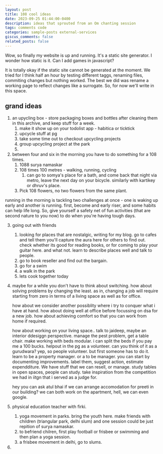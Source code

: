 ```yaml
---
layout: post
title: 108 cool ideas
date: 2023-09-25 01:44:00-0400
description: ideas that sprouted from an Om chanting session
tags: comments code
categories: sample-posts external-services
giscus_comments: false
related_posts: false
---
```

Wow, so finally my website is up and running. It's a static site generator. I wonder how static is it. Can I add games in javascript?  

It is totally okay if the static site cannot be generated at the moment. We tried for I think half an hour by testing different taggs, renaming files, commiting changes but nothing worked. The best we did was rename a working page to reflect changes like a surrogate. So, for now we'll write in this space. 


## grand ideas 

1. an upycling box - store packaging boxes and bottles after cleaning them in this archive, and keep stuff for a week.
    1. make it show up on your todolist app - habitica or ticktick
    2. upcycle stuff at pg
    3. take some time out to checkout upcycling projects
    4. group upcycling project at the park
    5. 
2. between four and six in the morning you have to do something for a 108 times. 
    1. 1088 surya namaskar
    2. 108 times 100 metres - walking, running, cycling 
        1. can go to somya's place for a bath, and come back that night via metro, leave the next day on your bicycle. similarly with kartikey or dhruv's place. 
    3. Pick 108 flowers, no two flowers from the same plant. 
    

running in the morning is tackling two challenges at once - one is waking up early and another is running. 
first, become and early riser, and some habits can help life long. So, give yourself a safety net of fun activities (that are second nature to you now) to do when you're having tough days. 

3. going out with friends 
    1. looking for places that are nostalgic, writing for my blog. go to cafes and tell them you'll capture the aura here for others to find out. check whether its good for reading books, or for coming to play your guitar here. and what not. learn to describe places well and talk to people. 
    2. go to book reseller and find out the bargain. 
    3. go for a swim
    4. a walk in the park
    5. lets cook together today

4. maybe for a while you don't have to think about switching. how about solving problems by changing the least. as in, changing a job will require starting from zero in terms of a living space as well as for office. 

    how about we consider another possiblity where i try to conquer what i have at hand. how about doing well at office before focussing on dsa for a new job. how about achieving comfort so that you can work from home if required. 

    how about working on your living space.. talk to jaideep, maybe an interior ddesiggn perspective. manage the pest problem, get a table chair. make working with beds modular. i can split the beds if you pay me a 100 bucks. helpout in the pg as a volunteer. can you think of it as a gurudwara? yep, so people volunteer. but first someone has to do it. learn to be a property manager. or a to be manager. you can start by documenting improvements. label them, suggest action, estimate expendditure. We have stuff that we can resell, or manage. study tables in open spaces, people can study. take inspiration from the competition we had in iitgn that i served as a judge for.

    hey you can ask atul bhai if we can arrange accomodation for preeti in our building? we can both work on the apartment, hell, we can even google. 

5. physical education teacher with firki. 
    1. yoga movement in parks. bring the youth here. make friends with children (triangular park, delhi slum) and one session could be just repition of surya namaskar.
    2. to befriend chilren, first play football or frisbee or swimming and then plan a yoga session. 
    3. a frisbee movement in delhi, go to slums. 
 

6.     



